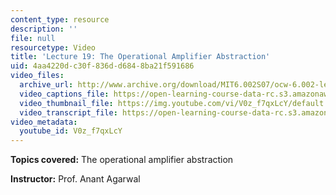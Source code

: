 ```yaml
---
content_type: resource
description: ''
file: null
resourcetype: Video
title: 'Lecture 19: The Operational Amplifier Abstraction'
uid: 4aa4220d-c30f-836d-d684-8ba21f591686
video_files:
  archive_url: http://www.archive.org/download/MIT6.002S07/ocw-6.002-lec-mit-10250-18nov2003-220k.mp4
  video_captions_file: https://open-learning-course-data-rc.s3.amazonaws.com/6-002-circuits-and-electronics-spring-2007/563075f216b3512e87f162a0e3c68360_V0z_f7qxLcY.vtt
  video_thumbnail_file: https://img.youtube.com/vi/V0z_f7qxLcY/default.jpg
  video_transcript_file: https://open-learning-course-data-rc.s3.amazonaws.com/6-002-circuits-and-electronics-spring-2007/d6b68edd2625696897005ba6717bb7e9_V0z_f7qxLcY.pdf
video_metadata:
  youtube_id: V0z_f7qxLcY
---
```


**Topics covered:** The operational amplifier abstraction

**Instructor:** Prof. Anant Agarwal